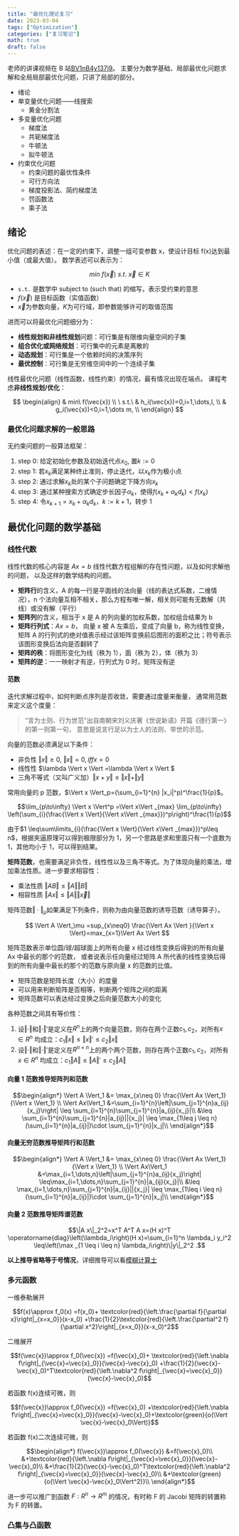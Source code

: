 ```yaml
---
title: "最优化理论复习"
date: 2023-03-04
tags: ["Optimization"]
categories: ["复习笔记"]
math: true
draft: false
---
```


老师的讲课视频在 B 站[BV1nB4y137j9](https://www.bilibili.com/video/BV1nB4y137j9)。
主要分为数学基础、局部最优化问题求解和全局局部最优化问题，只讲了局部的部分。

- 绪论
- 单变量优化问题——线搜索
  - 黄金分割法
- 多变量优化问题
  - 梯度法
  - 共轭梯度法
  - 牛顿法
  - 拟牛顿法
- 约束优化问题
  - 约束问题的最优性条件
  - 可行方向法
  - 梯度投影法、简约梯度法
  - 罚函数法
  - 乘子法

## 绪论

优化问题的表述：在一定的约束下，调整一组可变参数 x，使设计目标 f(x)达到最小值（或最大值）。
数学表述可以表示为：

$$
min\ f(\vec{x})\ s.t.\ \vec{x} \in K
$$

- `s.t.` 是数学中 subject to (such that) 的缩写，表示受约束的意思
- $f(\vec{x})$ 是目标函数（实值函数）
- $\vec{x}$为参数向量，$K$为可行域，即参数能够许可的取值范围

进而可以将最优化问题细分为：

- **线性规划和非线性规划**问题：可行集是有限维向量空间的子集
- **组合优化或网络规划**：可行集中的元素是离散的
- **动态规划**：可行集是一个依赖时间的决策序列
- **最优控制**：可行集是无穷维空间中的一个连续子集

线性最优化问题（线性函数，线性约束）的情况，最有情况出现在端点。
课程考虑**非线性规划/优化**：

$$
\begin{align}
        & min\ f(\vec{x}) \\
\ s.t.\ & h_i(\vec{x})=0,i=1,\dots,l, \\
	& g_i(\vec{x})<0,i=1,\dots m, \\
\end{align}
$$

### 最优化问题求解的一般思路

无约束问题的一般算法框架：

1. step 0: 给定初始化参数及初始迭代点$x_0$, 置$k:=0$
2. step 1: 若$x_k$满足某种终止准则，停止迭代，以$x_k$作为极小点
3. step 2: 通过求解$x_k$处的某个子问题确定下降方向$x_k$
4. step 3: 通过某种搜索方式确定步长因子$\alpha_k$，使得$f(x_k+\alpha_k d_k)<f(x_k)$
5. step 4: 令$x_{k+1}=x_k+\alpha_k d_k$，$k:=k+1$，转步 1

## 最优化问题的数学基础

### 线性代数

线性代数的核心内容是 $Ax=b$ 线性代数方程组解的存在性问题，以及如何求解他的问题，
以及这样的数学结构的问题。

- **矩阵行**的含义，A 的每一行是平面线的法向量（线的表达式系数，二维情况），n 个法向量互相不相关，那么方程有唯一解，相关则可能有无数解（共线）或没有解（平行）
- **矩阵列**的含义，相当于 x 是 A 的列向量的加权系数，加权组合结果为 b
- **矩阵行列式**：$Ax=b$， 向量 x 被 A 左乘后，变成了向量 b，称为线性变换，矩阵 A 的行列式的绝对值表示经过该矩阵变换前后图形的面积之比；符号表示该图形变换后法向是否翻转了
- **矩阵的秩**：将图形变化为线（秩为 1），面（秩为 2），体（秩为 3）
- **矩阵的逆**：一一映射才有逆，行列式为 0 时，矩阵没有逆

#### 范数

迭代求解过程中，如何判断点序列是否收敛，需要通过度量来衡量，
通常用范数来定义这个度量：

> “言为士则、行为世范”出自南朝宋刘义庆著《世说新语》开篇《德行第一》的第一则第一句，
> 意思是说言行足以为士人的法则、举世的示范。

向量的范数必须满足以下条件：

- 非负性 $\Vert x\Vert \geq 0$, $\Vert x\Vert =0, iff x=0$
- 线性性 $\lambda \Vert x \Vert =\lambda \Vert x \Vert $
- 三角不等式（又叫广义加）$\Vert x+y \Vert \leq \Vert x \Vert +\Vert y \Vert$

常用向量的 p 范数，$\Vert x \Vert_p=(\sum_{i=1}^{n} |x_i|^p)^\frac{1}{p}$。

```math
\lim_{p\to\infty} \Vert x \Vert^p
=\Vert x\Vert _{max} \lim_{p\to\infty} \left(\sum_{i}(\frac{\Vert x \Vert}{\Vert x\Vert _{max}})^p\right)^\frac{1}{p}
```

由于$1 \leq\sum\limits_{i}(\frac{\Vert x \Vert}{\Vert x\Vert _{max}})^p\leq n$，根据夹逼原理可以得到极限部分为 1，另一个思路是求和里面只有一个底数为 1，其他均小于 1，可以得到结果。

**矩阵范数**，也需要满足非负性，线性性以及三角不等式。为了体现向量的乘法，增加乘法性质。进一步要求相容性：

- 乘法性质 $\Vert AB\Vert \leq \Vert A \Vert \Vert B \Vert$
- 相容性质 $\Vert Ax \Vert \leq \Vert A \Vert \Vert\vec{x}\Vert$

矩阵范数$\Vert \cdot \Vert _{\mu}$如果满足下列条件，则称为由向量范数的诱导范数（诱导算子）。

$$
\Vert A \Vert_\mu =sup_{x\neq0} \frac{\Vert Ax \Vert }{\Vert x \Vert}=max_{x=1}\Vert Ax \Vert
$$

矩阵范数表示单位圆/球/超球面上的所有向量 x 经过线性变换后得到的所有向量 Ax 中最长的那个的范数，
或者说表示任向量经过矩阵 A 所代表的线性变换后得到的所有向量中最长的那个的范数与原向量 x 的范数的比值。

- 矩阵范数是矩阵长度（大小）的度量
- 可以用来判断矩阵是否相等，判断两个矩阵之间的距离
- 矩阵范数可以表达经过变换之后向量范数大小的变化

各种范数之间具有等价性：

1. 设$\Vert \cdot \Vert$和$\Vert \cdot \Vert'$是定义在$R^n$上的两个向量范数，则存在两个正数$c_1,c_2$，对所有$x\in R^n$ 均成立：$c_1 \Vert x\Vert\leq \Vert x \Vert' \leq c_2\Vert x \Vert$
2. 设$\Vert \cdot \Vert$和$\Vert \cdot \Vert'$是定义在$R^{n\times n}$上的两个两个范数，则存在两个正数$c_1,c_2$，对所有$x\in R^n$ 均成立：$c_1 \Vert A\Vert\leq \Vert A \Vert' \leq c_2\Vert A \Vert$

#### 向量 1 范数推导矩阵列和范数

```math
\begin{align*}
\Vert A \Vert_1
&= \max_{x\neq 0} \frac{\Vert Ax \Vert_1}{\Vert x \Vert_1} \\
\Vert Ax\Vert_1
&=\sum_{i=1}^{n}\left|\sum_{j=1}^{n}a_{ij}{x_j}\right|
\leq \sum_{i=1}^{n}\sum_{j=1}^{n}|a_{ij}{x_j}|\\
&\leq \sum_{i=1}^{n}\sum_{j=1}^{n}|a_{ij}||{x_j}|
\leq \max_{1\leq j \leq n}(\sum_{i=1}^{n}|a_{ij}|)\cdot \sum_{j=1}^{n}|x_j|\\
\end{align*}
```

#### 向量无穷范数推导矩阵行和范数

```math
\begin{align*}
\Vert A \Vert_1
&= \max_{x\neq 0} \frac{\Vert Ax \Vert_1}{\Vert x \Vert_1} \\
\Vert Ax\Vert_1
&=\max_{i=1,\dots,n}\left|\sum_{j=1}^{n}a_{ij}{x_j}\right|
\leq\max_{i=1,\dots,n}\sum_{j=1}^{n}|a_{ij}{x_j}|\\
&\leq \max_{i=1,\dots,n}\sum_{j=1}^{n}|a_{ij}||{x_j}|
\leq \max_{1\leq i \leq n}(\sum_{i=1}^{n}|a_{ij}|)\cdot \sum_{j=1}^{n}|x_j|\\
\end{align*}
```

#### 向量 2 范数推导矩阵谱范数

```math
\|A x\|_2^2=x^T A^T A x=(H x)^T \operatorname{diag}\left(\lambda_i\right)(H x)=\sum_{i=1}^n \lambda_i y_i^2 \leq\left(\max _{1 \leq i \leq n} \lambda_i\right)\|y\|_2^2 .
```

**以上推导省略等于号情况**，详细推导可以看[模糊计算士](https://www.cnblogs.com/fanlumaster/p/14509223.html)

### 多元函数

一维泰勒展开

```math
f(x)\approx f_0(x)
=f(x_0)+
\textcolor{red}{\left.\frac{\partial f}{\partial x}\right|_{x=x_0}}(x-x_0)
+\frac{1}{2}\textcolor{red}{\left.\frac{\partial^2 f}{\partial x^2}\right|_{x=x_0}}(x-x_0)^2
```

二维展开

```math
f(\vec{x})\approx f_0(\vec{x})
=f(\vec{x}_0)+
\textcolor{red}{\left.\nabla f\right|_{\vec{x}=\vec{x}_0}}(\vec{x}-\vec{x}_0)
+\frac{1}{2}(\vec{x}-\vec{x}_0)^T\textcolor{red}{\left.\nabla^2 f\right|_{\vec{x}=\vec{x}_0}}(\vec{x}-\vec{x}_0)
```

若函数 f(x)连续可微，则

```math
f(\vec{x})\approx f_0(\vec{x})
=f(\vec{x}_0)
+\textcolor{red}{\left.\nabla f\right|_{\vec{x}=\vec{x}_0}}(\vec{x}-\vec{x}_0)+\textcolor{green}{o(\Vert \vec{x}-\vec{x}_0\Vert)}
```

若函数 f(x)二次连续可微，则

```math
\begin{align*}
f(\vec{x})\approx f_0(\vec{x})
&=f(\vec{x}_0)\\
&+\textcolor{red}{\left.\nabla f\right|_{\vec{x}=\vec{x}_0}}(\vec{x}-\vec{x}_0)\\
&+\frac{1}{2}(\vec{x}-\vec{x}_0)^T\textcolor{red}{\left.\nabla^2 f\right|_{\vec{x}=\vec{x}_0}}(\vec{x}-\vec{x}_0)\\
&+\textcolor{green}{o(\Vert \vec{x}-\vec{x}_0\Vert^2)}\\
\end{align*}
```

进一步可以推广到函数 $F:R^n\to R^m$ 的情况，有时称 F 的 Jacobi 矩阵的转置称为 F 的转置。

### 凸集与凸函数
